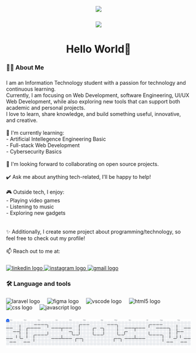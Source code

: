 <div align="center">
  <img height="150" src="https://media.giphy.com/media/M9gbBd9nbDrOTu1Mqx/giphy.gif"  />
</div>

###

<div align="center">
  <img src="https://visitor-badge.laobi.icu/badge?page_id=shaktidewanggaa.shaktidewanggaa&"  />
</div>

###

<h1 align="center">Hello World👋</h1>

###

<h3 align="left">👩‍💻  About Me</h3>

###

<p align="left">I am an Information Technology student with a passion for technology and continuous learning.  <br>Currently, I am focusing on Web Development, software Engineering, UI/UX Web Development,  while also exploring new tools that can support both academic and personal projects.  <br>I love to learn, share knowledge, and build something useful, innovative, and creative.  <br><br>🌱 I'm currently learning:  <br>- Artificial Intellegence Engineering Basic<br>- Full-stack Web Development    <br>- Cybersecurity Basics  <br><br>🤝 I'm looking forward to collaborating on open source projects.  <br><br>✔️ Ask me about anything tech-related, I’ll be happy to help!  <br><br>🎮 Outside tech, I enjoy:  <br>- Playing video games  <br>- Listening to music  <br>- Exploring new gadgets  <br><br><br>✨ Additionally, I create some project about programming/technology, so feel free to check out my profile!  <br><br>📫 Reach out to me at:</p>

###

<div align="left">
  <a href="www.linkedin.com/in/shaktidewangga" target="_blank">
    <img src="https://img.shields.io/static/v1?message=LinkedIn&logo=linkedin&label=&color=0077B5&logoColor=white&labelColor=&style=for-the-badge" height="25" alt="linkedin logo"  />
  </a>
  <a href="https://www.instagram.com/shaktidewanggaa?igsh=M2R3M3lmYnF0NnJz" target="_blank">
    <img src="https://img.shields.io/static/v1?message=Instagram&logo=instagram&label=&color=E4405F&logoColor=white&labelColor=&style=for-the-badge" height="25" alt="instagram logo"  />
  </a>
  <a href="shaktidewanggaa93@gmail.com" target="_blank">
    <img src="https://img.shields.io/static/v1?message=Gmail&logo=gmail&label=&color=D14836&logoColor=white&labelColor=&style=for-the-badge" height="25" alt="gmail logo"  />
  </a>
</div>

###

<h3 align="left">🛠 Language and tools</h3>

###

<div align="left">
  <img src="https://cdn.jsdelivr.net/gh/devicons/devicon/icons/laravel/laravel-original.svg" height="40" alt="laravel logo"  />
  <img width="12" />
  <img src="https://cdn.jsdelivr.net/gh/devicons/devicon/icons/figma/figma-original.svg" height="40" alt="figma logo"  />
  <img width="12" />
  <img src="https://cdn.jsdelivr.net/gh/devicons/devicon/icons/vscode/vscode-original.svg" height="40" alt="vscode logo"  />
  <img width="12" />
  <img src="https://cdn.jsdelivr.net/gh/devicons/devicon/icons/html5/html5-original.svg" height="40" alt="html5 logo"  />
  <img width="12" />
  <img src="https://cdn.jsdelivr.net/gh/devicons/devicon/icons/css3/css3-original.svg" height="40" alt="css logo"  />
  <img width="12" />
  <img src="https://cdn.jsdelivr.net/gh/devicons/devicon/icons/javascript/javascript-original.svg" height="40" alt="javascript logo"  />
</div>

###

<picture>
  <source media="(prefers-color-scheme: dark)" srcset="https://raw.githubusercontent.com/shaktidewanggaa/shaktidewanggaa/output/pacman-contribution-graph-dark.svg">
  <source media="(prefers-color-scheme: light)" srcset="https://raw.githubusercontent.com/shaktidewanggaa/shaktidewanggaa/output/pacman-contribution-graph.svg">
  <img alt="pacman contribution graph" src="https://raw.githubusercontent.com/shaktidewanggaa/shaktidewanggaa/output/pacman-contribution-graph.svg">
</picture>

###